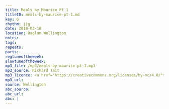 ```yaml
---
title: Meals by Maurice Pt 1
titleID: meals-by-maurice-pt-1.md
key: G
rhythm: jig
date: 2018-03-18
location: Raglan Wellington
notes:
tags:
repeats: 
parts: 
regtuneoftheweek:
slowtuneoftheweek:
mp3_file: /mp3/meals-by-maurice-pt-1.mp3
mp3_source: Richard Tait
mp3_licence: <a href="https://creativecommons.org/licenses/by-nc/4.0/">CC-BY-NC-4.0</a>
mp3_url:
source: Wellington
abc_source:
abc_url:
abc: |
---
```

